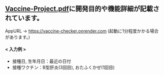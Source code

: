 ## [Vaccine-Project.pdf](https://github.com/K-chiro/vaccine-checker/blob/main/Vaccine-Project.pdf)に開発目的や機能詳細が記載されています。
 AppURL -> https://vaccine-checker.onrender.com
 (起動に1分程度かかる場合があります。)

#### < 入力例 >
- 接種日, 生年月日：最近の日付
- 接種ワクチン：B型肝炎(3回目), おたふくかぜ(1回目)

